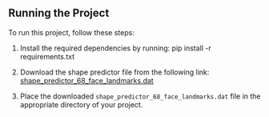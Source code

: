 ## Running the Project

To run this project, follow these steps:

1. Install the required dependencies by running:
pip install -r requirements.txt


2. Download the shape predictor file from the following link:
[shape_predictor_68_face_landmarks.dat](https://github.com/italojs/facial-landmarks-recognition/blob/master/shape_predictor_68_face_landmarks.dat)

3. Place the downloaded `shape_predictor_68_face_landmarks.dat` file in the appropriate directory of your project.
